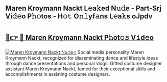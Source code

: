 ## Maren Kroymann Nackt L𝚎a𝚔ed N𝚞𝚍e - Part-Srj Vi𝚍𝚎o P𝚑𝚘tos - H𝚘𝚝 O𝚗𝚕yf𝚊ns L𝚎a𝚔s oJpdv

# <h2><a href="http://kf273bi.oniu.top/?m=Maren+Kroymann+Nackt">🔗👉 🔴 Maren Kroymann Nackt P𝚑ot𝚘𝚜 V𝚒d𝚎o</a></h2>

[![Maren Kroymann Nackt Nu𝚍e𝚜](https://i.imgur.com/0qMVB7G.gif)](http://kf273bi.oniu.top/?m=Maren+Kroymann+Nackt)
Social media personality Maren Kroymann Nackt, recognized for disseminating dance and lifestyle ideas through dance presentations and personal vlogs. Gifted costume designer assistant Maren Kroymann Nackt, famed for their exceptional skills and accomplishments in assisting costume designers.  
